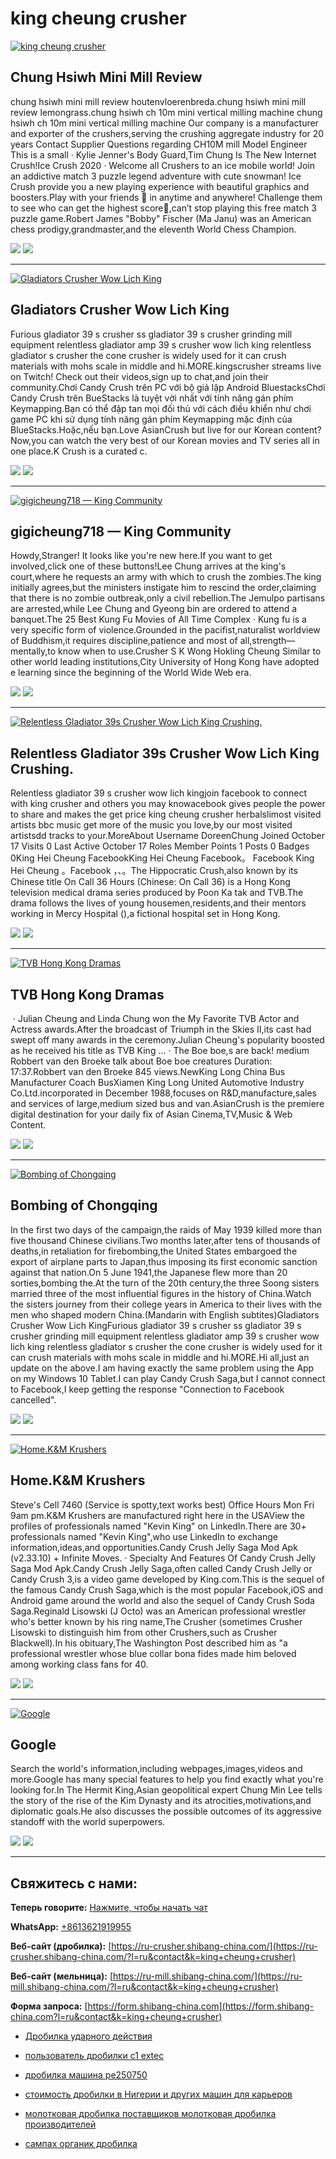 # king cheung crusher

<a href="https://swt.shibang-china.com/?l=ru&img&k=king+cheung+crusher" target="_blank">![king cheung crusher](http://static.shibang-china.com/all-800x300/380.jpg)</a>

## Chung Hsiwh Mini Mill Review
chung hsiwh mini mill review houtenvloerenbreda.chung hsiwh mini mill review lemongrass.chung hsiwh ch 10m mini vertical milling machine chung hsiwh ch 10m mini vertical milling machine Our company is a manufacturer and exporter of the crushers,serving the crushing aggregate industry for 20 years Contact Supplier Questions regarding CH10M mill Model Engineer This is a small&nbsp;&#0183;&#32;Kylie Jenner's Body Guard,Tim Chung Is The New Internet Crush!Ice Crush 2020&nbsp;&#0183;&#32;Welcome all Crushers to an ice mobile world! Join an addictive match 3 puzzle legend adventure with cute snowman! Ice Crush provide you a new playing experience with beautiful graphics and boosters.Play with your friends 👭 in anytime and anywhere! Challenge them to see who can get the highest score🥇,can’t stop playing this free match 3 puzzle game.Robert James &quot;Bobby&quot; Fischer (Ma Janu) was an American chess prodigy,grandmaster,and the eleventh World Chess Champion.


<a href="https://whatsapp.shibangsoft.com/WhatsApp.php" target="_blank" title="WhatsApp">![](http://static.shibang-china.com/icon/whatsapp.png)</a> <a href="https://swt.shibang-china.com/?l=ru&icon&k=king+cheung+crusher" target="_blank">![](http://static.shibang-china.com/icon/chat-ru.png)</a>

---

<a href="https://swt.shibang-china.com/?l=ru&img&k=king+cheung+crusher" target="_blank">![Gladiators Crusher Wow Lich King](http://static.shibang-china.com/all-800x300/1506.jpg)</a>

## Gladiators Crusher Wow Lich King
Furious gladiator 39 s crusher ss gladiator 39 s crusher grinding mill equipment relentless gladiator amp 39 s crusher wow lich king relentless gladiator s crusher the cone crusher is widely used for it can crush materials with mohs scale in middle and hi.MORE.kingscrusher streams live on Twitch! Check out their videos,sign up to chat,and join their community.Chơi Candy Crush tr&#234;n PC với bộ giả lập Android BluestacksChơi Candy Crush tr&#234;n BueStacks l&#224; tuyệt vời nhất với t&#237;nh năng g&#225;n ph&#237;m Keymapping.Bạn c&#243; thể đập tan mọi đối thủ với c&#225;ch điều khiển như chơi game PC khi sử dụng t&#237;nh năng g&#225;n ph&#237;m Keymapping mặc định của BlueStacks.Hoặc,nếu bạn.Love AsianCrush but live for our Korean content? Now,you can watch the very best of our Korean movies and TV series all in one place.K Crush is a curated c.


<a href="https://whatsapp.shibangsoft.com/WhatsApp.php" target="_blank" title="WhatsApp">![](http://static.shibang-china.com/icon/whatsapp.png)</a> <a href="https://swt.shibang-china.com/?l=ru&icon&k=king+cheung+crusher" target="_blank">![](http://static.shibang-china.com/icon/chat-ru.png)</a>

---

<a href="https://swt.shibang-china.com/?l=ru&img&k=king+cheung+crusher" target="_blank">![gigicheung718 — King Community](http://static.shibang-china.com/all-800x300/899.jpg)</a>

## gigicheung718 — King Community
Howdy,Stranger! It looks like you're new here.If you want to get involved,click one of these buttons!Lee Chung arrives at the king's court,where he requests an army with which to crush the zombies.The king initially agrees,but the ministers instigate him to rescind the order,claiming that there is no zombie outbreak,only a civil rebellion.The Jemulpo partisans are arrested,while Lee Chung and Gyeong bin are ordered to attend a banquet.The 25 Best Kung Fu Movies of All Time Complex&nbsp;&#0183;&#32;Kung fu is a very specific form of violence.Grounded in the pacifist,naturalist worldview of Buddhism,it requires discipline,patience and most of all,strength—mentally,to know when to use.Crusher S K Wong Hokling Cheung Similar to other world leading institutions,City University of Hong Kong have adopted e learning since the beginning of the World Wide Web era.


<a href="https://whatsapp.shibangsoft.com/WhatsApp.php" target="_blank" title="WhatsApp">![](http://static.shibang-china.com/icon/whatsapp.png)</a> <a href="https://swt.shibang-china.com/?l=ru&icon&k=king+cheung+crusher" target="_blank">![](http://static.shibang-china.com/icon/chat-ru.png)</a>

---

<a href="https://swt.shibang-china.com/?l=ru&img&k=king+cheung+crusher" target="_blank">![Relentless Gladiator 39s Crusher Wow Lich King Crushing.](http://static.shibang-china.com/all-800x300/805.jpg)</a>

## Relentless Gladiator 39s Crusher Wow Lich King Crushing.
Relentless gladiator 39 s crusher wow lich kingjoin facebook to connect with king crusher and others you may knowacebook gives people the power to share and makes the get price king cheung crusher herbalslimost visited artists bbc music get more of the music you love,by our most visited artistsdd tracks to your.MoreAbout Username DoreenChung Joined October 17 Visits 0 Last Active October 17 Roles Member Points 1 Posts 0 Badges 0King Hei Cheung FacebookKing Hei Cheung Facebook。 Facebook King Hei Cheung 。Facebook ，、。The Hippocratic Crush,also known by its Chinese title On Call 36 Hours (Chinese: On Call 36) is a Hong Kong television medical drama series produced by Poon Ka tak and TVB.The drama follows the lives of young housemen,residents,and their mentors working in Mercy Hospital (),a fictional hospital set in Hong Kong.


<a href="https://whatsapp.shibangsoft.com/WhatsApp.php" target="_blank" title="WhatsApp">![](http://static.shibang-china.com/icon/whatsapp.png)</a> <a href="https://swt.shibang-china.com/?l=ru&icon&k=king+cheung+crusher" target="_blank">![](http://static.shibang-china.com/icon/chat-ru.png)</a>

---

<a href="https://swt.shibang-china.com/?l=ru&img&k=king+cheung+crusher" target="_blank">![TVB Hong Kong Dramas](http://static.shibang-china.com/all-800x300/498.jpg)</a>

## TVB Hong Kong Dramas
&nbsp;&#0183;&#32;Julian Cheung and Linda Chung won the My Favorite TVB Actor and Actress awards.After the broadcast of Triumph in the Skies II,its cast had swept off many awards in the ceremony.Julian Cheung's popularity boosted as he received his title as TVB King …&nbsp;&#0183;&#32;The Boe boe,s are back! medium Robbert van den Broeke talk about Boe boe creatures Duration: 17:37.Robbert van den Broeke 845 views.NewKing Long China Bus Manufacturer Coach BusXiamen King Long United Automotive Industry Co.Ltd.incorporated in December 1988,focuses on R&amp;D,manufacture,sales and services of large,medium sized bus and van.AsianCrush is the premiere digital destination for your daily fix of Asian Cinema,TV,Music &amp; Web Content.


<a href="https://whatsapp.shibangsoft.com/WhatsApp.php" target="_blank" title="WhatsApp">![](http://static.shibang-china.com/icon/whatsapp.png)</a> <a href="https://swt.shibang-china.com/?l=ru&icon&k=king+cheung+crusher" target="_blank">![](http://static.shibang-china.com/icon/chat-ru.png)</a>

---

<a href="https://swt.shibang-china.com/?l=ru&img&k=king+cheung+crusher" target="_blank">![Bombing of Chongqing](http://static.shibang-china.com/all-800x300/729.jpg)</a>

## Bombing of Chongqing
In the first two days of the campaign,the raids of May 1939 killed more than five thousand Chinese civilians.Two months later,after tens of thousands of deaths,in retaliation for firebombing,the United States embargoed the export of airplane parts to Japan,thus imposing its first economic sanction against that nation.On 5 June 1941,the Japanese flew more than 20 sorties,bombing the.At the turn of the 20th century,the three Soong sisters married three of the most influential figures in the history of China.Watch the sisters journey from their college years in America to their lives with the men who shaped modern China.(Mandarin with English subtites)Gladiators Crusher Wow Lich KingFurious gladiator 39 s crusher ss gladiator 39 s crusher grinding mill equipment relentless gladiator amp 39 s crusher wow lich king relentless gladiator s crusher the cone crusher is widely used for it can crush materials with mohs scale in middle and hi.MORE.Hi all,just an update on the above.I am having exactly the same problem using the App on my Windows 10 Tablet.I can play Candy Crush Saga,but I cannot connect to Facebook,I keep getting the response &quot;Connection to Facebook cancelled&quot;.


<a href="https://whatsapp.shibangsoft.com/WhatsApp.php" target="_blank" title="WhatsApp">![](http://static.shibang-china.com/icon/whatsapp.png)</a> <a href="https://swt.shibang-china.com/?l=ru&icon&k=king+cheung+crusher" target="_blank">![](http://static.shibang-china.com/icon/chat-ru.png)</a>

---

<a href="https://swt.shibang-china.com/?l=ru&img&k=king+cheung+crusher" target="_blank">![Home.K&amp;M Krushers](http://static.shibang-china.com/all-800x300/1068.jpg)</a>

## Home.K&amp;M Krushers
Steve's Cell 7460 (Service is spotty,text works best) Office Hours Mon Fri 9am pm.K&amp;M Krushers are manufactured right here in the USAView the profiles of professionals named &quot;Kevin King&quot; on LinkedIn.There are 30+ professionals named &quot;Kevin King&quot;,who use LinkedIn to exchange information,ideas,and opportunities.Candy Crush Jelly Saga Mod Apk (v2.33.10) + Infinite Moves.&nbsp;&#0183;&#32;Specialty And Features Of Candy Crush Jelly Saga Mod Apk.Candy Crush Jelly Saga,often called Candy Crush Jelly or Candy Crush 3,is a video game developed by King.com.This is the sequel of the famous Candy Crush Saga,which is the most popular Facebook,iOS and Android game around the world and also the sequel of Candy Crush Soda Saga.Reginald Lisowski (J Octo) was an American professional wrestler who's better known by his ring name,The Crusher (sometimes Crusher Lisowski to distinguish him from other Crushers,such as Crusher Blackwell).In his obituary,The Washington Post described him as &quot;a professional wrestler whose blue collar bona fides made him beloved among working class fans for 40.


<a href="https://whatsapp.shibangsoft.com/WhatsApp.php" target="_blank" title="WhatsApp">![](http://static.shibang-china.com/icon/whatsapp.png)</a> <a href="https://swt.shibang-china.com/?l=ru&icon&k=king+cheung+crusher" target="_blank">![](http://static.shibang-china.com/icon/chat-ru.png)</a>

---

<a href="https://swt.shibang-china.com/?l=ru&img&k=king+cheung+crusher" target="_blank">![Google](http://static.shibang-china.com/all-800x300/155.jpg)</a>

## Google
Search the world's information,including webpages,images,videos and more.Google has many special features to help you find exactly what you're looking for.In The Hermit King,Asian geopolitical expert Chung Min Lee tells the story of the rise of the Kim Dynasty and its atrocities,motivations,and diplomatic goals.He also discusses the possible outcomes of its aggressive standoff with the world superpowers.

<a href="https://whatsapp.shibangsoft.com/WhatsApp.php" target="_blank" title="WhatsApp">![](http://static.shibang-china.com/icon/whatsapp.png)</a> <a href="https://swt.shibang-china.com/?l=ru&icon&k=king+cheung+crusher" target="_blank">![](http://static.shibang-china.com/icon/chat-ru.png)</a>

---
## Свяжитесь с нами:

**Теперь говорите:** [Нажмите, чтобы начать чат](https://swt.shibang-china.com?l=ru&contact&k=king+cheung+crusher)

**WhatsApp:**  [+8613621919955](https://whatsapp.shibangsoft.com/WhatsApp.php)

**Веб-сайт (дробилка):** [https://ru-crusher.shibang-china.com/](https://ru-crusher.shibang-china.com/?l=ru&contact&k=king+cheung+crusher)

**Веб-сайт (мельница):** [https://ru-mill.shibang-china.com/](https://ru-mill.shibang-china.com/?l=ru&contact&k=king+cheung+crusher)

**Форма запроса:** [https://form.shibang-china.com](https://form.shibang-china.com?l=ru&contact&k=king+cheung+crusher)

* [Дробилка ударного действия](../125/%D0%94%D1%80%D0%BE%D0%B1%D0%B8%D0%BB%D0%BA%D0%B0%20%D1%83%D0%B4%D0%B0%D1%80%D0%BD%D0%BE%D0%B3%D0%BE%20%D0%B4%D0%B5%D0%B9%D1%81%D1%82%D0%B2%D0%B8%D1%8F.md)

* [пользователь дробилки c1 extec](../122/%D0%BF%D0%BE%D0%BB%D1%8C%D0%B7%D0%BE%D0%B2%D0%B0%D1%82%D0%B5%D0%BB%D1%8C%20%D0%B4%D1%80%D0%BE%D0%B1%D0%B8%D0%BB%D0%BA%D0%B8%20c1%20extec.md)

* [дробилка машина pe250750](../125/%D0%B4%D1%80%D0%BE%D0%B1%D0%B8%D0%BB%D0%BA%D0%B0%20%D0%BC%D0%B0%D1%88%D0%B8%D0%BD%D0%B0%20pe250750.md)

* [стоимость дробилки в Нигерии и других машин для карьеров](../122/%D1%81%D1%82%D0%BE%D0%B8%D0%BC%D0%BE%D1%81%D1%82%D1%8C%20%D0%B4%D1%80%D0%BE%D0%B1%D0%B8%D0%BB%D0%BA%D0%B8%20%D0%B2%20%D0%9D%D0%B8%D0%B3%D0%B5%D1%80%D0%B8%D0%B8%20%D0%B8%20%D0%B4%D1%80%D1%83%D0%B3%D0%B8%D1%85%20%D0%BC%D0%B0%D1%88%D0%B8%D0%BD%20%D0%B4%D0%BB%D1%8F%20%D0%BA%D0%B0%D1%80%D1%8C%D0%B5%D1%80%D0%BE%D0%B2.md)

* [молотковая дробилка поставщиков молотковая дробилка производителей](../125/%D0%BC%D0%BE%D0%BB%D0%BE%D1%82%D0%BA%D0%BE%D0%B2%D0%B0%D1%8F%20%D0%B4%D1%80%D0%BE%D0%B1%D0%B8%D0%BB%D0%BA%D0%B0%20%D0%BF%D0%BE%D1%81%D1%82%D0%B0%D0%B2%D1%89%D0%B8%D0%BA%D0%BE%D0%B2%20%D0%BC%D0%BE%D0%BB%D0%BE%D1%82%D0%BA%D0%BE%D0%B2%D0%B0%D1%8F%20%D0%B4%D1%80%D0%BE%D0%B1%D0%B8%D0%BB%D0%BA%D0%B0%20%D0%BF%D1%80%D0%BE%D0%B8%D0%B7%D0%B2%D0%BE%D0%B4%D0%B8%D1%82%D0%B5%D0%BB%D0%B5%D0%B9.md)

* [сампах органик дробилка](../123/%D1%81%D0%B0%D0%BC%D0%BF%D0%B0%D1%85%20%D0%BE%D1%80%D0%B3%D0%B0%D0%BD%D0%B8%D0%BA%20%D0%B4%D1%80%D0%BE%D0%B1%D0%B8%D0%BB%D0%BA%D0%B0.md)